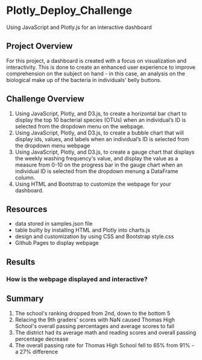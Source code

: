 # Plotly_Deploy_Challenge

Using JavaScript and Plotly.js for an interactive dashboard

## Project Overview

For this project, a dashboard is created with a focus on visualization and interactivity. This is done to create an enhanced user experience to improve comprehension on the subject on hand - in this case, an analysis on the biological make up of the bacteria in individuals' belly buttons. 

## Challenge Overview

1. Using JavaScript, Plotly, and D3.js, to create a horizontal bar chart to display the top 10 bacterial species (OTUs) when an individual’s ID is selected from the dropdown menu on the webpage.
2. Using JavaScript, Plotly, and D3.js, to create a bubble chart that will display ids, values, and labels when an individual’s ID is selected from the dropdown menu webpage
3. Using JavaScript, Plotly, and D3.js, to create a gauge chart that displays the weekly washing frequency's value, and display the value as a measure from 0-10 on the progress bar in the gauge chart when an individual ID is selected from the dropdown menung a DataFrame column.
4. Using HTML and Bootstrap to customize the webpage for your dashboard. 

## Resources

- data stored in samples.json file
- table builty by installing HTML and Plotly into charts.js 
- design and customization by using CSS and Bootstrap style.css
- Github Pages to display webpage


## Results

### How is the webpage displayed and interactive?



## Summary

1. The school's ranking dropped from 2nd, down to the bottom 5
2. Relacing the 9th graders' scores with NaN caused Thomas High School's overall passing percentages and average scores to fall
4. The district had its average math and reading scores and overall passing percentage decrease
5. The overall passing rate for Thomas High School fell to 65% from 91% - a 27% difference 
